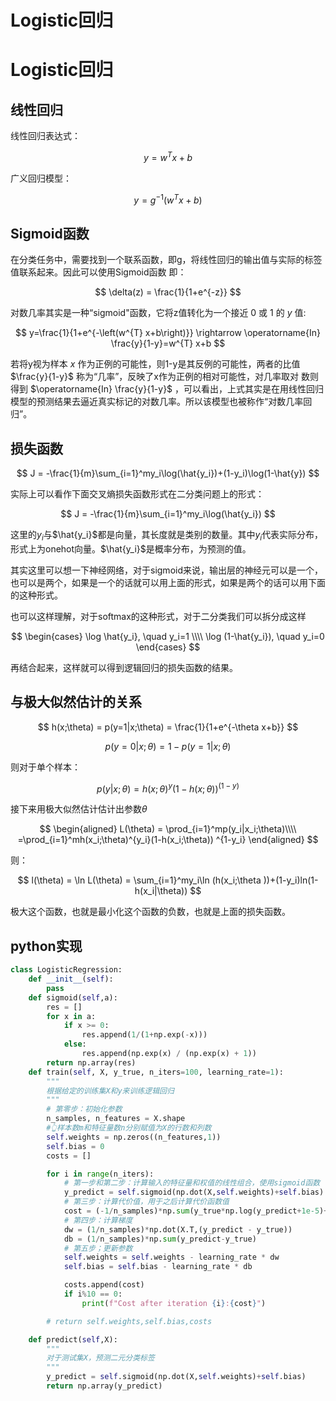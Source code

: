 # Logistic回归



# Logistic回归
## 线性回归
线性回归表达式：

$$
y = w^Tx+b
$$

广义回归模型：

$$
y = g^{-1}(w^Tx+b)
$$

## Sigmoid函数
在分类任务中，需要找到一个联系函数，即g，将线性回归的输出值与实际的标签值联系起来。因此可以使用Sigmoid函数
即：

$$
\delta(z) = \frac{1}{1+e^{-z}}
$$

对数几率其实是一种“sigmoid"函数，它将z值转化为一个接近 0 或 1 的 $y$ 值:

$$
y=\frac{1}{1+e^{-\left(w^{T} x+b\right)}} \rightarrow \operatorname{In} \frac{y}{1-y}=w^{T} x+b
$$

若将y视为样本 $x$ 作为正例的可能性，则1-y是其反例的可能性，两者的比值 $\frac{y}{1-y}$ 称为“几率”，反映了x作为正例的相对可能性，对几率取对 数则得到 $\operatorname{In} \frac{y}{1-y}$ ，可以看出，上式其实是在用线性回归模型的预测结果去逼近真实标记的对数几率。所以该模型也被称作“对数几率回 归”。
## 损失函数
$$
J = -\frac{1}{m}\sum_{i=1}^my_i\log(\hat{y_i})+(1-y_i)\log(1-\hat{y})
$$

实际上可以看作下面交叉熵损失函数形式在二分类问题上的形式：

$$
J = -\frac{1}{m}\sum_{i=1}^my_i\log(\hat{y_i})
$$

这里的$y_i$与$\hat{y_i}$都是向量，其长度就是类别的数量。其中$y_i$代表实际分布，形式上为onehot向量。$\hat{y_i}$是概率分布，为预测的值。

其实这里可以想一下神经网络，对于sigmoid来说，输出层的神经元可以是一个，也可以是两个，如果是一个的话就可以用上面的形式，如果是两个的话可以用下面的这种形式。

也可以这样理解，对于softmax的这种形式，对于二分类我们可以拆分成这样

$$
\begin{cases}
\log \hat{y_i}, \quad y_i=1 \\\\
\log (1-\hat{y_i}), \quad y_i=0
\end{cases}
$$

再结合起来，这样就可以得到逻辑回归的损失函数的结果。
## 与极大似然估计的关系

$$
h(x;\theta) = p(y=1|x;\theta) = \frac{1}{1+e^{-\theta x+b}}
$$


$$
p(y=0|x;\theta) = 1-p(y=1|x;\theta)
$$

则对于单个样本：

$$
p(y|x;\theta) = h(x;\theta)^y(1-h(x;\theta))^{(1-y)}
$$

接下来用极大似然估计估计出参数$\theta$

$$
\begin{aligned}
L(\theta) = \prod_{i=1}^mp(y_i|x_i;\theta)\\\\ =\prod_{i=1}^mh(x_i;\theta)^{y_i}(1-h(x_i;\theta)) ^{1-y_i}
\end{aligned}
$$

则：

$$
l(\theta) = \ln L(\theta) = \sum_{i=1}^my_i\ln (h(x_i;\theta ))+(1-y_i)ln(1-h(x_i|\theta))
$$

极大这个函数，也就是最小化这个函数的负数，也就是上面的损失函数。

## python实现

```python
class LogisticRegression:
    def __init__(self):
        pass
    def sigmoid(self,a):
        res = []
        for x in a:
            if x >= 0:
                res.append(1/(1+np.exp(-x)))
            else:
                res.append(np.exp(x) / (np.exp(x) + 1))
        return np.array(res)
    def train(self, X, y_true, n_iters=100, learning_rate=1):
        """
        根据给定的训练集X和y来训练逻辑回归
        """
        # 第零步：初始化参数
        n_samples, n_features = X.shape
        #👆样本数m和特征量数n分别赋值为X的行数和列数
        self.weights = np.zeros((n_features,1))
        self.bias = 0
        costs = []

        for i in range(n_iters):
            # 第一步和第二步：计算输入的特征量和权值的线性组合，使用sigmoid函数
            y_predict = self.sigmoid(np.dot(X,self.weights)+self.bias)
            # 第三步：计算代价值，用于之后计算代价函数值
            cost = (-1/n_samples)*np.sum(y_true*np.log(y_predict+1e-5)+(1-y_true)*(np.log(1-y_predict+1e-5)))
            # 第四步：计算梯度
            dw = (1/n_samples)*np.dot(X.T,(y_predict - y_true))
            db = (1/n_samples)*np.sum(y_predict-y_true)
            # 第五步；更新参数
            self.weights = self.weights - learning_rate * dw
            self.bias = self.bias - learning_rate * db

            costs.append(cost)
            if i%10 == 0:
                print(f"Cost after iteration {i}:{cost}")

        # return self.weights,self.bias,costs

    def predict(self,X):
        """
        对于测试集X，预测二元分类标签
        """
        y_predict = self.sigmoid(np.dot(X,self.weights)+self.bias)
        return np.array(y_predict)
```
